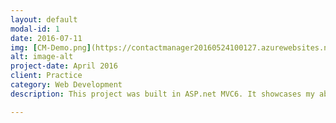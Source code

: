 ```yaml
---
layout: default
modal-id: 1
date: 2016-07-11
img: [CM-Demo.png](https://contactmanager20160524100127.azurewebsites.net/Contacts)
alt: image-alt
project-date: April 2016
client: Practice
category: Web Development
description: This project was built in ASP.net MVC6. It showcases my ability to use MVC frameworks, C# and SQL databases. The application requires a Log-in from a user and then will display contact info in the form of a table. The data is populated from a SQL database and is managed using the Entity framework. With the use of Models, I organised the data to be collected and stored, and then in the Contact Controller I gave users who are logged in the privelige to perform CRUD (Create, Read, Update, Delete) functions on the data. In addition, I configured an alternative log-in using Google authentication through the Oauth-2 pluggin. It is hosted on Microsoft's cloud service Azure. Go ahead and give it a [test](https://contactmanager20160524100127.azurewebsites.net/Contacts).

---
```

